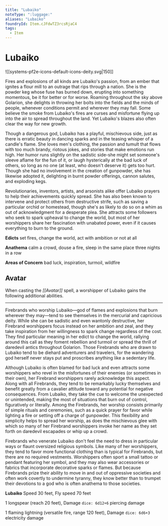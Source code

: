 ```yaml
---
title: "Lubaiko"
noteType: ":luggage:"
aliases: "Lubaiko"
foundryId: Item.cJFdwTZ3rcsRjaC4
tags:
  - Item
---
```


# Lubaiko
![[systems-pf2e-icons-default-icons-deity.svg|150]]

Fires and explosions of all kinds are Lubaiko's passion, from an ember that ignites a flour mill to an outrage that rips through a nation. She is the powder keg whose fuse has burned down, erupting into something momentous, be it for better or for worse. Roaming throughout the sky above Golarion, she delights in throwing her bolts into the fields and the minds of people, whenever conditions permit and wherever they may fall. Some believe the smoke from Lubaiko's fires are curses and misfortune flying up into the air to spread throughout the land. Yet Lubaiko's blazes also often clear the way for new growth.

Though a dangerous god, Lubaiko has a playful, mischievous side, just as there is erratic beauty in dancing sparks and in the teasing whisper of a candle's flame. She loves men's clothing, the passion and tumult that flows with too much brandy, riotous jokes, and stories that make emotions run high. Her humor runs slightly on the sadistic side-she might set someone's sleeve aflame for the fun of it, or laugh hysterically at the bad luck of others, so long as no one (at least, who doesn't deserve it) gets too hurt. Though she had no involvement in the creation of gunpowder, she has likewise adopted it, delighting in burnt powder offerings, cannon salutes, and exploding kegs.

Revolutionaries, inventors, artists, and arsonists alike offer Lubaiko prayers to help their achievements quickly spread. She has also been known to intervene and protect others from destructive strife, such as saving a particular orchid or homestead, though she's as likely to do so on a whim as out of acknowledgment for a desperate plea. She attracts some followers who seek to spark upheaval to change the world, but most of her worshippers share her fascination with unabated power, even if it causes everything to burn to the ground.

**Edicts** set fires, change the world, act with ambition or not at all

**Anathema** calm a crowd, douse a fire, sleep in the same place three nights in a row

**Areas of Concern** bad luck, inspiration, turmoil, wildfire

## Avatar

When casting the _[[Avatar]]_ spell, a worshipper of Lubaiko gains the following additional abilities.

* * *

Firebrands who worship Lubaiko—god of flames and explosions that burn wherever they may—tend to see themselves in the mercurial and capricious deity. While she can be sadistic and even wantonly destructive, her Firebrand worshippers focus instead on her ambition and zeal, and they take inspiration from her willingness to spark change regardless of the cost. They find particular meaning in her edict to change the world, rallying around this call as they foment rebellion and turmoil or spread the thrill of daredevil antics throughout Golarion. Those Firebrands who are drawn to Lubaiko tend to be diehard adventurers and travelers, for the wandering god herself never stays put and proscribes anything like a sedentary life.

Although Lubaiko is often blamed for bad luck and even attracts some worshippers who revel in the misfortunes of their enemies (or sometimes in their own), her Firebrand worshippers rarely acknowledge this aspect. Along with all Firebrands, they tend to be remarkably lucky themselves and benefit greatly from a cavalier attitude toward any potential for negative consequences. From Lubaiko, they take the cue to welcome the unexpected or unintended, making the most of situations that burn out of control, figuratively or literally. Among the Firebrands, her worship consists primarily of simple rituals and ceremonies, such as a quick prayer for favor while lighting a fire or setting off a charge of gunpowder. This flexibility and simplicity helps to spread her worship, as does the mischievous glee with which so many of her Firebrand worshippers invoke her name as they set forth on daredevil escapades or whip up a crowd.

Firebrands who venerate Lubaiko don't feel the need to dress in particular ways or flaunt oversized religious symbols. Like many of her worshippers, they tend to favor more functional clothing than is typical for Firebrands, but there are no required vestments. Worshippers often sport a small tattoo or pendant featuring her symbol, and they may also wear accessories or fabrics that incorporate decorative sparks or flames. But because Firebrands prize their ability to move in and out of oppressive societies and often work covertly to undermine tyranny, they know better than to trumpet their devotions to a god who is often anathema to those societies.

**Lubaiko** Speed 30 feet, Fly speed 70 feet

1 longspear (reach 20 feet), Damage `dice: 6d12+6` piercing damage

1 flaming lightning (versatile fire, range 120 feet), Damage `dice: 6d6+3` electricity damage
